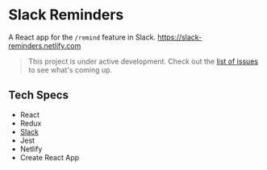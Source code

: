 # Slack Reminders
A React app for the `/remind` feature in Slack. https://slack-reminders.netlify.com

> This project is under active development. Check out the [list of issues](https://github.com/kvizcarra/slack-reminders/issues) to see what's coming up.

## Tech Specs
* React
* Redux
* [Slack](https://github.com/smallwins/slack)
* Jest
* Netlify
* Create React App
